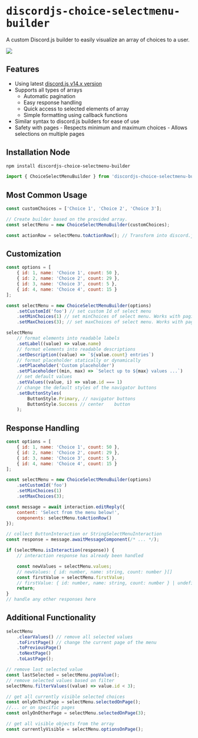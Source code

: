 # <samp>discordjs-choice-selectmenu-builder</samp>

A custom Discord.js builder to easily visualize an array of choices to a user.

![](https://i.imgur.com/IYVb9T9.gif)

## Features

-   Using latest [discord.js v14.x version](https://github.com/discordjs/discord.js/releases)
-   Supports all types of arrays
    -   Automatic pagination
    -   Easy response handling
    -   Quick access to selected elements of array
    -   Simple formatting using callback functions
-   Similar syntax to discord.js builders for ease of use
-   Safety with pages - Respects minimum and maximum choices - Allows selections on multiple pages

## Installation Node

```sh
npm install discordjs-choice-selectmenu-builder
```

```js
import { ChoiceSelectMenuBuilder } from 'discordjs-choice-selectmenu-builder';
```

## Most Common Usage

```js
const customChoices = ['Choice 1', 'Choice 2', 'Choice 3'];

// Create builder based on the provided array.
const selectMenu = new ChoiceSelectMenuBuilder(customChoices);

const actionRow = selectMenu.toActionRow(); // Transform into discord.js-compatible action rows
```

## Customization

```js
const options = [
    { id: 1, name: 'Choice 1', count: 50 },
    { id: 2, name: 'Choice 2', count: 29 },
    { id: 3, name: 'Choice 3', count: 5 },
    { id: 4, name: 'Choice 4', count: 15 }
];

const selectMenu = new ChoiceSelectMenuBuilder(options)
    .setCustomId('foo') // set custom Id of select menu
    .setMinChoices(1) // set minChoices of select menu. Works with pagination!
    .setMaxChoices(3); // set maxChoices of select menu. Works with pagination!

selectMenu
    // format elements into readable labels
    .setLabel((value) => value.name)
    // format elements into readable descriptions
    .setDescription((value) => `${value.count} entries`)
    // format placeholder statically or dynamically
    .setPlaceholder('Custom placeholder')
    .setPlaceholder((min, max) => `Select up to ${max} values ...`)
    // set default values
    .setValues((value, i) => value.id === 1)
    // change the default styles of the navigator buttons
    .setButtonStyles(
        ButtonStyle.Primary, // navigator buttons
        ButtonStyle.Success // center    button
    );
```

## Response Handling

```js
const options = [
    { id: 1, name: 'Choice 1', count: 50 },
    { id: 2, name: 'Choice 2', count: 29 },
    { id: 3, name: 'Choice 3', count: 5 },
    { id: 4, name: 'Choice 4', count: 15 }
];

const selectMenu = new ChoiceSelectMenuBuilder(options)
    .setCustomId('foo')
    .setMinChoices(1)
    .setMaxChoices(3);

const message = await interaction.editReply({
    content: 'Select from the menu below!',
    components: selectMenu.toActionRow()
});

// collect ButtonInteraction or StringSelectMenuInteraction
const response = message.awaitMessageComponent(/* ... */);

if (selectMenu.isInteraction(response)) {
    // interaction response has already been handled

    const newValues = selectMenu.values;
    // newValues: { id: number, name: string, count: number }[]
    const firstValue = selectMenu.firstValue;
    // firstValue: { id: number, name: string, count: number } | undefined
    return;
}
// handle any other responses here
```

## Additional Functionality

```js
selectMenu
    .clearValues() // remove all selected values
    .toFirstPage() // change the current page of the menu
    .toPreviousPage()
    .toNextPage()
    .toLastPage();

// remove last selected value
const lastSelected = selectMenu.popValue();
// remove selected values based on filter
selectMenu.filterValues((value) => value.id < 3);

// get all currently visible selected choices
const onlyOnThisPage = selectMenu.selectedOnPage();
//... or on specific pages
const onlyOnOtherPage = selectMenu.selectedOnPage(3);

// get all visible objects from the array
const currentlyVisible = selectMenu.optionsOnPage();
```
